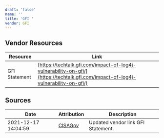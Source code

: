 ```yaml
---
draft: 'false'
name: ''
title: 'GFI '
vendor: GFI
---
```


## Vendor Resources
| Resource | Link |
| --- | --- |
| GFI Statement | [https://techtalk.gfi.com/impact-of-log4j-vulnerability-on-gfi/](https://techtalk.gfi.com/impact-of-log4j-vulnerability-on-gfi/) |



## Sources
| Date | Attribution | Description |
| --- | --- | --- |
| 2021-12-17 14:04:59 | [CISAGov](https://raw.githubusercontent.com/cisagov/log4j-affected-db/develop/README.md) | Updated vendor link GFI Statement.  |
